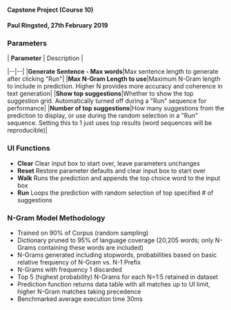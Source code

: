 #### Capstone Project (Course 10)
#### Paul Ringsted, 27th February 2019

### Parameters

| **Parameter** | Description |

|--|--|
|**Generate Sentence - Max words**|Max sentence length to generate after clicking "Run"|
|**Max N-Gram Length to use**|Maximum N-Gram length to include in prediction.  Higher N provides more accuracy and coherence in text generation|
|**Show top suggestions**|Whether to show the top suggestion grid.  Automatically turned off during a "Run" sequence for performance|
|**Number of top suggestions**|How many suggestions from the prediction to display, or use during the random selection in a "Run" sequence.  Setting this to 1 just uses top results (word sequences will be reproducible)|

### UI Functions

* **Clear**		Clear input box to start over, leave parameters unchanges
* **Reset**		Restore parameter defaults and clear input box to start over
* **Walk**		Runs the prediction and appends the top choice word to the input box
* **Run**		Loops the prediction with random selection of top specified # of suggestions

### N-Gram Model Methodology

* Trained on 90% of Corpus (random sampling)
* Dictionary pruned to 95% of language coverage (20,205 words; only N-Grams containing these words are included)
* N-Grams generated including stopwords, probabilities based on basic relative frequency of N-Gram vs. N-1 Prefix
* N-Grams with frequency 1 discarded
* Top 5 (highest probability) N-Grams for each N=1:5 retained in dataset
* Prediction function returns data table with all matches up to UI limit, higher N-Gram matches taking precedence
* Benchmarked average execution time 30ms
